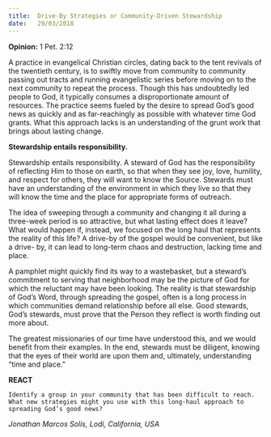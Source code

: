 ```yaml
---
title:  Drive-By Strategies or Community-Driven Stewardship
date:   29/03/2018
---
```


**Opinion:** 1 Pet. 2:12

A practice in evangelical Christian circles, dating back to the tent revivals of the twentieth century, is to swiftly move from community to community passing out tracts and running evangelistic series before moving on to the next community to repeat the process. Though this has undoubtedly led people to God, it typically consumes a disproportionate amount of resources. The practice seems fueled by the desire to spread God’s good news as quickly and as far-reachingly as possible with whatever time God grants. What this approach lacks is an understanding of the grunt work that brings about lasting change.

**Stewardship entails responsibility.**

Stewardship entails responsibility. A steward of God has the responsibility of reflecting Him to those on earth, so that when they see joy, love, humility, and respect for others, they will want to know the Source. Stewards must have an understanding of the environment in which they live so that they will know the time and the place for appropriate forms of outreach.

The idea of sweeping through a community and changing it all during a three-week period is so attractive, but what lasting effect does it leave? What would happen if, instead, we focused on the long haul that represents the reality of this life? A drive-by of the gospel would be convenient, but like a drive- by, it can lead to long-term chaos and destruction, lacking time and place.

A pamphlet might quickly find its way to a wastebasket, but a steward’s commitment to serving that neighborhood may be the picture of God for which the reluctant may have been looking. The reality is that stewardship of God’s Word, through spreading the gospel, often is a long process in which communities demand relationship before all else. Good stewards, God’s stewards, must prove that the Person they reflect is worth finding out more about.

The greatest missionaries of our time have understood this, and we would benefit from their examples. In the end, stewards must be diligent, knowing that the eyes of their world are upon them and, ultimately, understanding “time and place.”

**REACT**

`Identify a group in your community that has been difficult to reach. What new strategies might you use with this long-haul approach to spreading God’s good news?`

_Jonathan Marcos Solis, Lodi, California, USA_